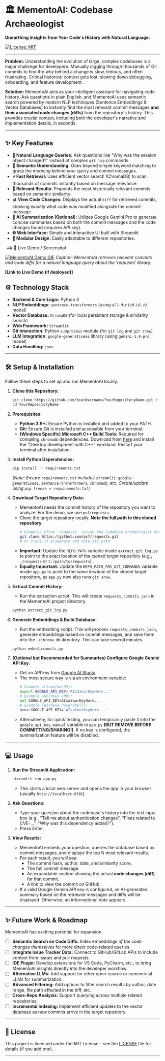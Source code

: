 # 🏛️ MementoAI: Codebase Archaeologist

**Unearthing Insights from Your Code's History with Natural Language.**

[![License: MIT](https://img.shields.io/badge/License-MIT-yellow.svg)](https://opensource.org/licenses/MIT) <!-- Optional: Add license badge -->
<!-- Add other badges if relevant (e.g., build status, code coverage) -->

---

**Problem:** Understanding the evolution of large, complex codebases is a major challenge for developers. Manually digging through thousands of Git commits to find the *why* behind a change is slow, tedious, and often frustrating. Critical historical context gets lost, slowing down debugging, onboarding, and feature development.

**Solution:** MementoAI acts as your intelligent assistant for navigating code history. Ask questions in plain English, and MementoAI uses semantic search powered by modern NLP techniques (Sentence Embeddings & Vector Databases) to instantly find the most relevant commit messages **and their associated code changes (diffs)** from the repository's history. This provides crucial context, including both the developer's narrative and implementation details, in seconds.

---

## ✨ Key Features

*   **💬 Natural Language Queries:** Ask questions like "Why was the session object changed?" instead of complex `git log` commands.
*   **🧠 Semantic Understanding:** Goes beyond simple keyword matching to grasp the *meaning* behind your query and commit messages.
*   **⚡ Fast Retrieval:** Uses efficient vector search (ChromaDB) to scan thousands of commits instantly based on message relevance.
*   **🎯 Relevant Results:** Pinpoints the most historically relevant commits based on semantic similarity.
*   **📊 View Code Changes:** Displays the actual `diff` for retrieved commits, showing exactly what code was modified alongside the commit message.
*   **🤖 AI Summarization (Optional):** Utilizes Google Gemini Pro to generate concise summaries based on both the commit messages and the code changes found (requires API key).
*   **🌐 Web Interface:** Simple and interactive UI built with Streamlit.
*   **🔧 Modular Design:** Easily adaptable to different repositories.

-## 🚀 Live Demo / Screenshot

[![MementoAI Demo GIF](./assets/mementoai_demo.gif)](./assets/mementoai_demo.gif) <!-- Link the GIF to itself -->
*Caption: MementoAI retrieves relevant commits and code diffs for a natural language query about the 'requests' library.*

**[Link to Live Demo (if deployed)]** <!-- Optional: Replace with your deployed app URL if you have one -->

## ⚙️ Technology Stack

*   **Backend & Core Logic:** Python 3
*   **NLP Embeddings:** `sentence-transformers` (using `all-MiniLM-L6-v2` model)
*   **Vector Database:** `ChromaDB` (for local persistent storage & similarity search)
*   **Web Framework:** `Streamlit`
*   **Git Interaction:** Python `subprocess` module (for `git log` and `git show`)
*   **LLM Integration:** `google-generativeai` library (using `gemini-1.0-pro` model)
*   **Data Handling:** `json`

---

## 🛠️ Setup & Installation

Follow these steps to set up and run MementoAI locally:

1.  **Clone this Repository:**
    ```bash
    git clone https://github.com/YourUsername/YourRepositoryName.git # Replace with your repo URL
    cd YourRepositoryName
    ```

2.  **Prerequisites:**
    *   **Python 3.9+:** Ensure Python is installed and added to your PATH.
    *   **Git:** Ensure Git is installed and accessible from your terminal.
    *   **(Windows Specific) Microsoft C++ Build Tools:** Required for compiling `chromadb` dependencies. Download from [here](https://visualstudio.microsoft.com/visual-cpp-build-tools/) and install the "Desktop development with C++" workload. Restart your terminal after installation.

3.  **Install Python Dependencies:**
    ```bash
    pip install -r requirements.txt
    ```
    *(Note: Ensure `requirements.txt` includes `streamlit`, `google-generativeai`, `sentence-transformers`, `chromadb`, etc. Create/update using `pip freeze > requirements.txt`)*

4.  **Download Target Repository Data:**
    *   MementoAI needs the commit history of the repository you want to analyze. For the demo, we use `psf/requests`.
    *   Clone the target repository locally. **Note the full path to this cloned repository.**
        ```bash
        # Example: Clone 'requests' inside the CodeBase_Archaelogist directory
        git clone https://github.com/psf/requests.git
        # Or clone it elsewhere and note its path
        ```
    *   **Important:** Update the `REPO_PATH` variable inside `extract_git_log.py` to point to the exact location of the *cloned target repository* (e.g., `./requests` or `C:/path/to/requests`).
    *   **Equally Important:** Update the `REPO_PATH_FOR_GIT_COMMANDS` variable inside `app.py` to point to the *same location* of the cloned target repository, as `app.py` now also runs `git show`.

5.  **Extract Commit History:**
    *   Run the extraction script. This will create `requests_commits.json` in the MementoAI project directory.
    ```bash
    python extract_git_log.py
    ```

6.  **Generate Embeddings & Build Database:**
    *   Run the embedding script. This will process `requests_commits.json`, generate embeddings based on commit messages, and save them into the `./chroma_db` directory. This can take several minutes.
    ```bash
    python embed_commits.py
    ```

7.  **(Optional but Recommended for Summaries) Configure Google Gemini API Key:**
    *   Get an API key from [Google AI Studio](https://aistudio.google.com/).
    *   The most secure way is via an environment variable:
        ```bash
        # Example (Linux/macOS):
        export GOOGLE_API_KEY='AIzaYourKeyHere...'
        # Example (Windows CMD):
        set GOOGLE_API_KEY=AIzaYourKeyHere...
        # Example (Windows PowerShell):
        $env:GOOGLE_API_KEY='AIzaYourKeyHere...'
        ```
    *   Alternatively, for quick testing, you can temporarily paste it into the `google_api_key_manual` variable in `app.py` **(BUT REMOVE BEFORE COMMITTING/SHARING!)**. If no key is configured, the summarization feature will be disabled.

---

## 💻 Usage

1.  **Run the Streamlit Application:**
    ```bash
    streamlit run app.py
    ```
    *   This starts a local web server and opens the app in your browser (usually `http://localhost:8501`).

2.  **Ask Questions:**
    *   Type your question about the codebase's history into the text input box (e.g., "Tell me about authentication changes", "Fixes related to CVE-...", "Why was this dependency added?").
    *   Press Enter.

3.  **View Results:**
    *   MementoAI embeds your question, queries the database based on commit messages, and displays the top N most relevant results.
    *   For each result, you will see:
        *   The commit hash, author, date, and similarity score.
        *   The full commit message.
        *   An expandable section showing the actual **code changes (diff)** for that commit.
        *   A link to view the commit on GitHub.
    *   If a valid Google Gemini API key is configured, an AI-generated summary based on the retrieved messages and diffs will be displayed. Otherwise, an informational note appears.

---

## ✨ Future Work & Roadmap

MementoAI has exciting potential for expansion:

*   [ ] **Semantic Search on Code Diffs:** Index embeddings *of the code changes themselves* for more direct code-related queries.
*   [ ] **Integrate Issue Tracker Data:** Connect to GitHub/GitLab APIs to include context from issues and pull requests.
*   [ ] **IDE Plugin:** Develop extensions for VS Code, PyCharm, etc., to bring MementoAI insights directly into the developer workflow.
*   [ ] **Alternative LLMs:** Add support for other open-source or commercial LLMs for summarization.
*   [ ] **Advanced Filtering:** Add options to filter search results by author, date range, file path affected in the diff, etc.
*   [ ] **Cross-Repo Analysis:** Support querying across multiple related repositories.
*   [ ] **Incremental Indexing:** Implement efficient updates to the vector database as new commits arrive in the target repository.

---

## 📄 License

This project is licensed under the MIT License - see the [LICENSE](LICENSE) file for details (if you add one).

---
